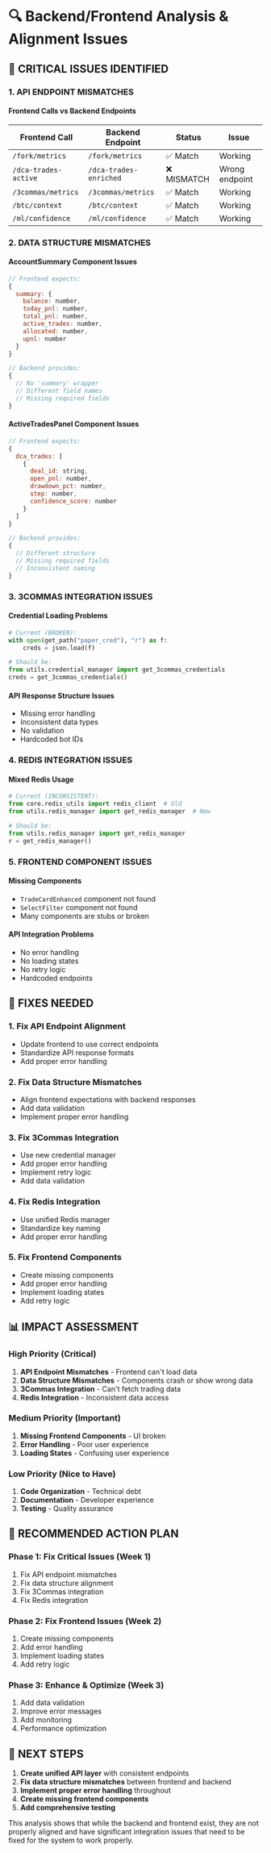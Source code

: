 # 🔍 Backend/Frontend Analysis & Alignment Issues

## 🚨 **CRITICAL ISSUES IDENTIFIED**

### **1. API ENDPOINT MISMATCHES**

#### **Frontend Calls vs Backend Endpoints**
| Frontend Call | Backend Endpoint | Status | Issue |
|---------------|------------------|--------|-------|
| `/fork/metrics` | `/fork/metrics` | ✅ Match | Working |
| `/dca-trades-active` | `/dca-trades-enriched` | ❌ MISMATCH | Wrong endpoint |
| `/3commas/metrics` | `/3commas/metrics` | ✅ Match | Working |
| `/btc/context` | `/btc/context` | ✅ Match | Working |
| `/ml/confidence` | `/ml/confidence` | ✅ Match | Working |

### **2. DATA STRUCTURE MISMATCHES**

#### **AccountSummary Component Issues**
```javascript
// Frontend expects:
{
  summary: {
    balance: number,
    today_pnl: number,
    total_pnl: number,
    active_trades: number,
    allocated: number,
    upnl: number
  }
}

// Backend provides:
{
  // No 'summary' wrapper
  // Different field names
  // Missing required fields
}
```

#### **ActiveTradesPanel Component Issues**
```javascript
// Frontend expects:
{
  dca_trades: [
    {
      deal_id: string,
      open_pnl: number,
      drawdown_pct: number,
      step: number,
      confidence_score: number
    }
  ]
}

// Backend provides:
{
  // Different structure
  // Missing required fields
  // Inconsistent naming
}
```

### **3. 3COMMAS INTEGRATION ISSUES**

#### **Credential Loading Problems**
```python
# Current (BROKEN):
with open(get_path("paper_cred"), "r") as f:
    creds = json.load(f)

# Should be:
from utils.credential_manager import get_3commas_credentials
creds = get_3commas_credentials()
```

#### **API Response Structure Issues**
- Missing error handling
- Inconsistent data types
- No validation
- Hardcoded bot IDs

### **4. REDIS INTEGRATION ISSUES**

#### **Mixed Redis Usage**
```python
# Current (INCONSISTENT):
from core.redis_utils import redis_client  # Old
from utils.redis_manager import get_redis_manager  # New

# Should be:
from utils.redis_manager import get_redis_manager
r = get_redis_manager()
```

### **5. FRONTEND COMPONENT ISSUES**

#### **Missing Components**
- `TradeCardEnhanced` component not found
- `SelectFilter` component not found
- Many components are stubs or broken

#### **API Integration Problems**
- No error handling
- No loading states
- No retry logic
- Hardcoded endpoints

## 🔧 **FIXES NEEDED**

### **1. Fix API Endpoint Alignment**
- Update frontend to use correct endpoints
- Standardize API response formats
- Add proper error handling

### **2. Fix Data Structure Mismatches**
- Align frontend expectations with backend responses
- Add data validation
- Implement proper error handling

### **3. Fix 3Commas Integration**
- Use new credential manager
- Add proper error handling
- Implement retry logic
- Add data validation

### **4. Fix Redis Integration**
- Use unified Redis manager
- Standardize key naming
- Add proper error handling

### **5. Fix Frontend Components**
- Create missing components
- Add proper error handling
- Implement loading states
- Add retry logic

## 📊 **IMPACT ASSESSMENT**

### **High Priority (Critical)**
1. **API Endpoint Mismatches** - Frontend can't load data
2. **Data Structure Mismatches** - Components crash or show wrong data
3. **3Commas Integration** - Can't fetch trading data
4. **Redis Integration** - Inconsistent data access

### **Medium Priority (Important)**
1. **Missing Frontend Components** - UI broken
2. **Error Handling** - Poor user experience
3. **Loading States** - Confusing user experience

### **Low Priority (Nice to Have)**
1. **Code Organization** - Technical debt
2. **Documentation** - Developer experience
3. **Testing** - Quality assurance

## 🎯 **RECOMMENDED ACTION PLAN**

### **Phase 1: Fix Critical Issues (Week 1)**
1. Fix API endpoint mismatches
2. Fix data structure alignment
3. Fix 3Commas integration
4. Fix Redis integration

### **Phase 2: Fix Frontend Issues (Week 2)**
1. Create missing components
2. Add error handling
3. Implement loading states
4. Add retry logic

### **Phase 3: Enhance & Optimize (Week 3)**
1. Add data validation
2. Improve error messages
3. Add monitoring
4. Performance optimization

## 🚀 **NEXT STEPS**

1. **Create unified API layer** with consistent endpoints
2. **Fix data structure mismatches** between frontend and backend
3. **Implement proper error handling** throughout
4. **Create missing frontend components**
5. **Add comprehensive testing**

This analysis shows that while the backend and frontend exist, they are not properly aligned and have significant integration issues that need to be fixed for the system to work properly.